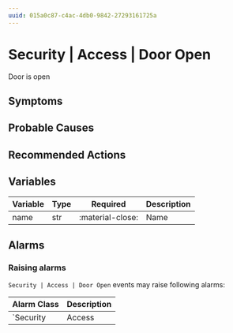 ```yaml
---
uuid: 015a0c87-c4ac-4db0-9842-27293161725a
---
```

# Security | Access | Door Open

Door is open

## Symptoms

## Probable Causes

## Recommended Actions

## Variables

Variable | Type | Required | Description
--- | --- | --- | ---
name | str | :material-close: | Name

## Alarms

### Raising alarms

`Security | Access | Door Open` events may raise following alarms:

Alarm Class | Description
--- | ---
`Security | Access | Door Open` | dispose
